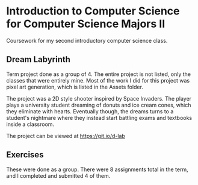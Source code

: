 # Introduction to Computer Science for Computer Science Majors II
Coursework for my second introductory computer science class.

## Dream Labyrinth

Term project done as a group of 4. The entire project is not listed, only the classes that were entirely mine. Most of the work I did for this project was pixel art generation, which is listed in the Assets folder.

The project was a 2D style shooter inspired by Space Invaders. The player plays a university student dreaming of donuts and ice cream cones, which they eliminate with hearts. Eventually though, the dreams turns to a student's nightmare where they instead start battling exams and textbooks inside a classroom.

The project can be viewed at https://git.io/d-lab

## Exercises

These were done as a group. There were 8 assignments total in the term, and I completed and submitted 4 of them.
